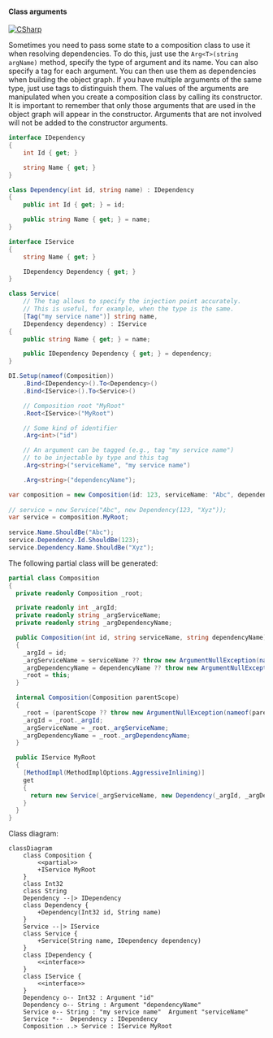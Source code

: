 #### Class arguments

[![CSharp](https://img.shields.io/badge/C%23-code-blue.svg)](../tests/Pure.DI.UsageTests/Basics/ClassArgumentsScenario.cs)

Sometimes you need to pass some state to a composition class to use it when resolving dependencies. To do this, just use the `Arg<T>(string argName)` method, specify the type of argument and its name. You can also specify a tag for each argument. You can then use them as dependencies when building the object graph. If you have multiple arguments of the same type, just use tags to distinguish them. The values of the arguments are manipulated when you create a composition class by calling its constructor. It is important to remember that only those arguments that are used in the object graph will appear in the constructor. Arguments that are not involved will not be added to the constructor arguments.


```c#
interface IDependency
{
    int Id { get; }

    string Name { get; }
}

class Dependency(int id, string name) : IDependency
{
    public int Id { get; } = id;

    public string Name { get; } = name;
}

interface IService
{
    string Name { get; }

    IDependency Dependency { get; }
}

class Service(
    // The tag allows to specify the injection point accurately.
    // This is useful, for example, when the type is the same.
    [Tag("my service name")] string name,
    IDependency dependency) : IService
{
    public string Name { get; } = name;

    public IDependency Dependency { get; } = dependency;
}

DI.Setup(nameof(Composition))
    .Bind<IDependency>().To<Dependency>()
    .Bind<IService>().To<Service>()

    // Composition root "MyRoot"
    .Root<IService>("MyRoot")

    // Some kind of identifier
    .Arg<int>("id")

    // An argument can be tagged (e.g., tag "my service name")
    // to be injectable by type and this tag
    .Arg<string>("serviceName", "my service name")

    .Arg<string>("dependencyName");

var composition = new Composition(id: 123, serviceName: "Abc", dependencyName: "Xyz");
        
// service = new Service("Abc", new Dependency(123, "Xyz"));
var service = composition.MyRoot;
        
service.Name.ShouldBe("Abc");
service.Dependency.Id.ShouldBe(123);
service.Dependency.Name.ShouldBe("Xyz");
```

The following partial class will be generated:

```c#
partial class Composition
{
  private readonly Composition _root;

  private readonly int _argId;
  private readonly string _argServiceName;
  private readonly string _argDependencyName;

  public Composition(int id, string serviceName, string dependencyName)
  {
    _argId = id;
    _argServiceName = serviceName ?? throw new ArgumentNullException(nameof(serviceName));
    _argDependencyName = dependencyName ?? throw new ArgumentNullException(nameof(dependencyName));
    _root = this;
  }

  internal Composition(Composition parentScope)
  {
    _root = (parentScope ?? throw new ArgumentNullException(nameof(parentScope)))._root;
    _argId = _root._argId;
    _argServiceName = _root._argServiceName;
    _argDependencyName = _root._argDependencyName;
  }

  public IService MyRoot
  {
    [MethodImpl(MethodImplOptions.AggressiveInlining)]
    get
    {
      return new Service(_argServiceName, new Dependency(_argId, _argDependencyName));
    }
  }
}
```

Class diagram:

```mermaid
classDiagram
	class Composition {
		<<partial>>
		+IService MyRoot
	}
	class Int32
	class String
	Dependency --|> IDependency
	class Dependency {
		+Dependency(Int32 id, String name)
	}
	Service --|> IService
	class Service {
		+Service(String name, IDependency dependency)
	}
	class IDependency {
		<<interface>>
	}
	class IService {
		<<interface>>
	}
	Dependency o-- Int32 : Argument "id"
	Dependency o-- String : Argument "dependencyName"
	Service o-- String : "my service name"  Argument "serviceName"
	Service *--  Dependency : IDependency
	Composition ..> Service : IService MyRoot
```

